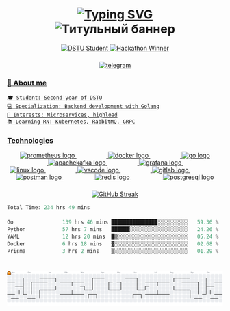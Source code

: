 <!-- Анимированный титульный баннер -->
<h1 align="center"> 
  <a href="https://git.io/typing-svg">
    <img src="https://readme-typing-svg.demolab.com?font=Fira+Code&weight=600&size=35&duration=3000&pause=500&color=27A0F7&center=true&vCenter=true&width=500&height=60&lines=Hi;I+build;On" alt="Typing SVG">
  </a>

<div align="center">
  <img src="https://readme-typing-svg.demolab.com?font=Fira+Code&size=30&duration=3000&pause=500&color=27A0F7&center=true&vCenter=true&width=800&height=50&lines=I'm+Filipp;Microservices;Golang;" alt="Титульный баннер">
</div>
</h1>


<div align="center"> 
  <a href="ссылка-на-сертификат"> <img src="https://img.shields.io/badge/DSTU-%20Student-blue?style=for-the-badge&logo=amazonaws" alt="DSTU Student" /> </a> 
  <a href="ссылка-на-хакатон"> <img src="https://img.shields.io/badge/Hackathon-Winner-9cf?style=for-the-badge" alt="Hackathon Winner" /> </a> 
</div>

###

<!-- Анимированные иконки контактов -->
<div align="center">
  <a href="https://t.me/c0dys" target="_blank">
    <img src="https://img.shields.io/badge/Telegram-2CA5E0?style=for-the-badge&logo=telegram&logoColor=white" height="30" alt="telegram"  />
</div>

###



### 🤝 About me

```text
🎓 Student: Second year of DSTU
💻 Specialization: Backend development with Golang
🚀 Interests: Microservices, highload
📚 Learning RN: Kubernetes, RabbitMQ, GRPC
```

### Technologies


<div align="center">
  <img src="https://cdn.jsdelivr.net/gh/devicons/devicon/icons/prometheus/prometheus-original.svg" height="60" alt="prometheus logo"  />
  <img width="70" />
  <img src="https://cdn.simpleicons.org/docker/2496ED" height="60" alt="docker logo"  />
  <img width="70" />
  <img src="https://cdn.simpleicons.org/go/00ADD8" height="60" alt="go logo"  />
  <img width="70" />
  <img src="https://cdn.simpleicons.org/apachekafka/231F20" height="60" alt="apachekafka logo"  />
  <img width="70" />
  <img src="https://cdn.jsdelivr.net/gh/devicons/devicon/icons/grafana/grafana-original.svg" height="60" alt="grafana logo"  />
  <img width="70" />
  <img src="https://cdn.jsdelivr.net/gh/devicons/devicon/icons/linux/linux-original.svg" height="60" alt="linux logo"  />
  <img width="70" />
  <img src="https://cdn.jsdelivr.net/gh/devicons/devicon/icons/vscode/vscode-original.svg" height="60" alt="vscode logo"  />
  <img width="70" />
  <img src="https://cdn.jsdelivr.net/gh/devicons/devicon/icons/gitlab/gitlab-original.svg" height="60" alt="gitlab logo"  />
  <img width="70" />
  <img src="https://skillicons.dev/icons?i=postman" height="60" alt="postman logo"  />
  <img width="70" />
  <img src="https://cdn.jsdelivr.net/gh/devicons/devicon/icons/redis/redis-original.svg" height="60" alt="redis logo"  />
  <img width="70" />
  <img src="https://skillicons.dev/icons?i=postgres" height="60" alt="postgresql logo"  />
</div>

###


<div align="center">
  <img src="https://streak-stats.demolab.com?user=immxrtalbeast&theme=react&border_radius=5&mode=weekly" alt="GitHub Streak" /> 
</div>


<!--START_SECTION:waka-->

```go
Total Time: 234 hrs 49 mins

Go                139 hrs 46 mins ███████████████░░░░░░░░░░   59.36 %
Python            57 hrs 7 mins   ██████░░░░░░░░░░░░░░░░░░░   24.26 %
YAML              12 hrs 20 mins  █▒░░░░░░░░░░░░░░░░░░░░░░░   05.24 %
Docker            6 hrs 18 mins   ▓░░░░░░░░░░░░░░░░░░░░░░░░   02.68 %
Prisma            3 hrs 2 mins    ▒░░░░░░░░░░░░░░░░░░░░░░░░   01.29 %
```

<!--END_SECTION:waka-->

###

<br clear="both">
<picture>
  <source media="(prefers-color-scheme: dark)" srcset="https://raw.githubusercontent.com/immxrtalbeast/immxrtalbeast/output/pacman-contribution-graph-dark.svg">
  <source media="(prefers-color-scheme: light)" srcset="https://raw.githubusercontent.com/immxrtalbeast/immxrtalbeast/output/pacman-contribution-graph.svg">
  <img alt="Pac-Man contribution graph" src="https://raw.githubusercontent.com/immxrtalbeast/immxrtalbeast/output/pacman-contribution-graph.svg">
</picture>

###


